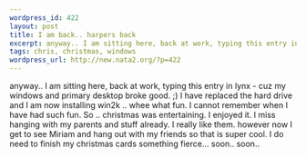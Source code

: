 ```yaml
--- 
wordpress_id: 422
layout: post
title: I am back.. harpers back
excerpt: anyway.. I am sitting here, back at work, typing this entry in lynx - cuz my windows and primary desktop broke good. ;) I have replaced the hard drive and I am now installing win2k .. whee what fun. I cannot remember when I have had such fun. So .. christmas was entertaining. I enjoyed it. I miss hanging with my parents and stuff already. I really like them. however now I get to see Miriam and ha...
tags: chris, christmas, windows
wordpress_url: http://new.nata2.org/?p=422
---
```

anyway.. I am sitting here, back at work, typing this entry in lynx - cuz my windows and primary desktop broke good. ;) I have replaced the hard drive and I am now installing win2k .. whee what fun. I cannot remember when I have had such fun. So .. christmas was entertaining. I enjoyed it. I miss hanging with my parents and stuff already. I really like them. however now I get to see Miriam and hang out with my friends so that is super cool. I do need to finish my christmas cards something fierce... soon.. soon..
